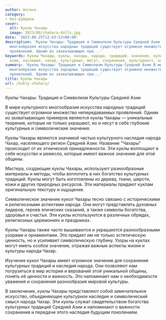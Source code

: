 ```yaml
---
author: morava
category:
- без-рубрики
cover:
  alt: Куклы Чахары
  image: 2023/08/chahara-dolls.jpg
date: '2023-08-25T12:43:52+00:00'
description: 'Куклы Чахары: Традиция и Символизм Культуры Средней Азии В мире культурного
  многообразия искусства народных традиций существует огромное множество непередаваемых
  проявлений. Одним из захватывающих при...'
keywords: Куклы Чахары, куклы, чахары, народа, традиций, значение, культуры, средней,
  азии, наследия, чахар, культурных, могут, сохранения, культурного, огромное
summary: 'Куклы Чахары: Традиция и Символизм Культуры Средней Азии В мире культурного
  многообразия искусства народных традиций существует огромное множество непередаваемых
  проявлений. Одним из захватывающих при...'
title: Куклы Чахары
url: /kukly-chahary/
---
```


Куклы Чахары: Традиция и Символизм Культуры Средней Азии

В мире культурного многообразия искусства народных традиций существует огромное множество непередаваемых проявлений. Одним из захватывающих примеров являются куклы Чахары — уникальные творения, которые не только украшают, но и несут в себе глубокие культурные и символические значения.

Куклы Чахары являются значимой частью культурного наследия народа Чахар, населяющего регион Средней Азии. Название "Чахары" происходит от их этнической принадлежности. Эти куклы воплощают в себе искусство и ремесло, которые имеют важное значение для этой общины.

Мастера, создающие куклы Чахары, используют разнообразные материалы и методы, чтобы воплотить в них богатство культурных традиций. Куклы могут быть изготовлены из дерева, ткани, шерсти, кожи и других природных ресурсов. Эти материалы придают куклам оригинальную текстуру и ощущение.

Символическое значение кукол Чахары тесно связано с историческими и религиозными аспектами народа. Они могут представлять духовных лидеров, героев эпических сказаний, а также символы богатства, здоровья и счастья. Эти куклы используются в различных обрядах, религиозных церемониях и праздниках.

Куклы Чахары также часто вышиваются и украшаются разнообразными узорами и орнаментами. Это придает им не только эстетическую ценность, но и усиливает символическую глубину. Узоры на куклах могут иметь особое значение, отражая важные аспекты жизни и культуры народа Чахар.

Изучение кукол Чахары имеет огромное значение для сохранения культурных традиций и наследия народа. Они позволяют нам погрузиться в мир истории и верований этой уникальной общины, понять её ценности и важность. Это напоминает нам о необходимости уважения и сохранения разнообразия мировой культуры.

В заключение, куклы Чахары представляют собой замечательное искусство, объединяющее культурное наследие и символический смысл народа Чахар. Эти куклы служат свидетельством богатства культурных традиций Средней Азии и напоминают о важности сохранения и передачи этого наследия будущим поколениям.